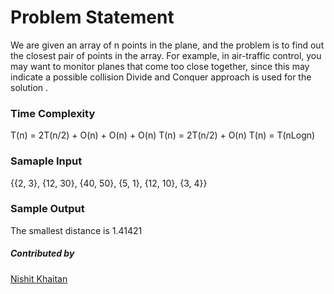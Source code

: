 # Problem Statement
We are given an array of n points in the plane, and the problem is to find out the closest pair of points in the array. 
For example, in air-traffic control, you may want to monitor planes that come too close together, since this may indicate a possible collision
Divide and Conquer approach is used for the solution .

### Time Complexity
T(n) = 2T(n/2) + O(n) + O(n) + O(n)
T(n) = 2T(n/2) + O(n)
T(n) = T(nLogn)

### Samaple Input 
{{2, 3}, {12, 30}, {40, 50}, {5, 1}, {12, 10}, {3, 4}}

### Sample Output 
The smallest distance is 1.41421

##### Contributed by 
[Nishit Khaitan](https://github.com/Nishitk-20)
